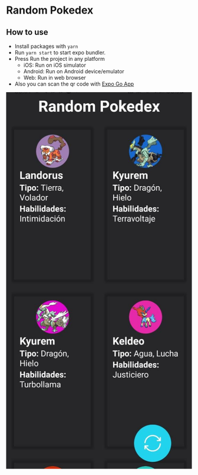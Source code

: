 # Random Pokedex

## How to use

- Install packages with `yarn`
- Run `yarn start` to start expo bundler.
- Press Run the project in any platform
  - iOS: Run on iOS simulator
  - Android: Run on Android device/emulator
  - Web: Run in web browser
- Also you can scan the qr code with [Expo Go App](https://play.google.com/store/apps/details?id=host.exp.exponent&referrer=www)

![Preview](/assets/preview.jpeg "App Preview")

